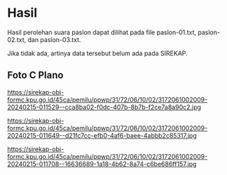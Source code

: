# Hasil

Hasil perolehan suara paslon dapat dilihat pada file paslon-01.txt, paslon-02.txt, dan paslon-03.txt.

Jika tidak ada, artinya data tersebut belum ada pada SIREKAP.

## Foto C Plano

https://sirekap-obj-formc.kpu.go.id/45ca/pemilu/ppwp/31/72/06/10/02/3172061002009-20240215-011529--cca8ba02-f0dc-407b-8b7b-f2ce7a8a90c2.jpg

https://sirekap-obj-formc.kpu.go.id/45ca/pemilu/ppwp/31/72/06/10/02/3172061002009-20240215-011649--d21fc7cc-efb0-4af6-baee-4abbb2c85317.jpg

https://sirekap-obj-formc.kpu.go.id/45ca/pemilu/ppwp/31/72/06/10/02/3172061002009-20240215-011708--16636689-1a18-4b62-8a74-c6be686ff157.jpg
